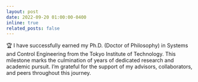 ```yaml
---
layout: post
date: 2022-09-20 01:00:00-0400
inline: true
related_posts: false
---
```


:trophy: I have successfully earned my Ph.D. (Doctor of Philosophy) in Systems and Control Engineering from the Tokyo Institute of Technology. This milestone marks the culmination of years of dedicated research and academic pursuit. I’m grateful for the support of my advisors, collaborators, and peers throughout this journey.